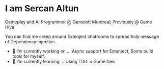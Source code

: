 # I am Sercan Altun
Gameplay and AI Programmer @ Gameloft Montreal;
Previously @ Game Hive

You can find me creep around Extenject chatrooms to spread holy message of Dependency Injection. 

- 🔭 I’m currently working on ... Async support for Extenject, Some build tools for myself.
- 🌱 I’m currently learning ... Using TDD in Game Dev.

<!--
**altunsercan/altunsercan** is a ✨ _special_ ✨ repository because its `README.md` (this file) appears on your GitHub profile.

Here are some ideas to get you started:
- 🔭 I’m currently working on ...
- 🌱 I’m currently learning ...
- 👯 I’m looking to collaborate on ...
- 🤔 I’m looking for help with ...
- 💬 Ask me about ...
- 📫 How to reach me: ...
- 😄 Pronouns: ...
- ⚡ Fun fact: ...
-->
